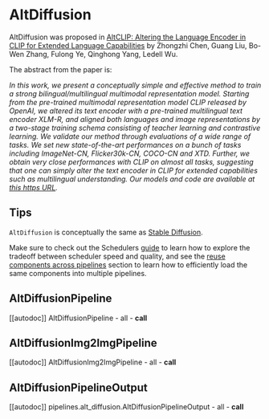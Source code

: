 <!--Copyright 2023 The HuggingFace Team. All rights reserved.

Licensed under the Apache License, Version 2.0 (the "License"); you may not use this file except in compliance with
the License. You may obtain a copy of the License at

http://www.apache.org/licenses/LICENSE-2.0

Unless required by applicable law or agreed to in writing, software distributed under the License is distributed on
an "AS IS" BASIS, WITHOUT WARRANTIES OR CONDITIONS OF ANY KIND, either express or implied. See the License for the
specific language governing permissions and limitations under the License.
-->

# AltDiffusion

AltDiffusion was proposed in [AltCLIP: Altering the Language Encoder in CLIP for Extended Language Capabilities](https://huggingface.co/papers/2211.06679) by Zhongzhi Chen, Guang Liu, Bo-Wen Zhang, Fulong Ye, Qinghong Yang, Ledell Wu.

The abstract from the paper is:

*In this work, we present a conceptually simple and effective method to train a strong bilingual/multilingual multimodal representation model. Starting from the pre-trained multimodal representation model CLIP released by OpenAI, we altered its text encoder with a pre-trained multilingual text encoder XLM-R, and aligned both languages and image representations by a two-stage training schema consisting of teacher learning and contrastive learning. We validate our method through evaluations of a wide range of tasks. We set new state-of-the-art performances on a bunch of tasks including ImageNet-CN, Flicker30k-CN, COCO-CN and XTD. Further, we obtain very close performances with CLIP on almost all tasks, suggesting that one can simply alter the text encoder in CLIP for extended capabilities such as multilingual understanding. Our models and code are available at [this https URL](https://github.com/FlagAI-Open/FlagAI).*

## Tips

`AltDiffusion` is conceptually the same as [Stable Diffusion](./stable_diffusion/overview).

<Tip>

Make sure to check out the Schedulers [guide](../../using-diffusers/schedulers) to learn how to explore the tradeoff between scheduler speed and quality, and see the [reuse components across pipelines](../../using-diffusers/loading#reuse-components-across-pipelines) section to learn how to efficiently load the same components into multiple pipelines.

</Tip>

## AltDiffusionPipeline

[[autodoc]] AltDiffusionPipeline
	- all
	- __call__

## AltDiffusionImg2ImgPipeline

[[autodoc]] AltDiffusionImg2ImgPipeline
	- all
	- __call__

## AltDiffusionPipelineOutput

[[autodoc]] pipelines.alt_diffusion.AltDiffusionPipelineOutput
	- all
	- __call__
